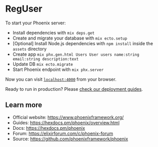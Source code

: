 # RegUser

To start your Phoenix server:

  * Install dependencies with `mix deps.get`
  * Create and migrate your database with `mix ecto.setup`
  * [Optional] Install Node.js dependencies with `npm install` inside the `assets` directory
  * Create app `mix phx.gen.html Users User users name:string email:string description:text`
  * Update DB `mix ecto.migrate`
  * Start Phoenix endpoint with `mix phx.server`

Now you can visit [`localhost:4000`](http://localhost:4000) from your browser.

Ready to run in production? Please [check our deployment guides](https://hexdocs.pm/phoenix/deployment.html).

## Learn more

  * Official website: https://www.phoenixframework.org/
  * Guides: https://hexdocs.pm/phoenix/overview.html
  * Docs: https://hexdocs.pm/phoenix
  * Forum: https://elixirforum.com/c/phoenix-forum
  * Source: https://github.com/phoenixframework/phoenix
